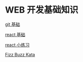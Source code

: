 # WEB 开发基础知识

[git 基础](./git-basics.md)

[react 基础](./react-basics.md)

[react 小练习](./react-basic-of-basics.md)

[Fizz Buzz Kata](./fizz-buzz-kata.md)

